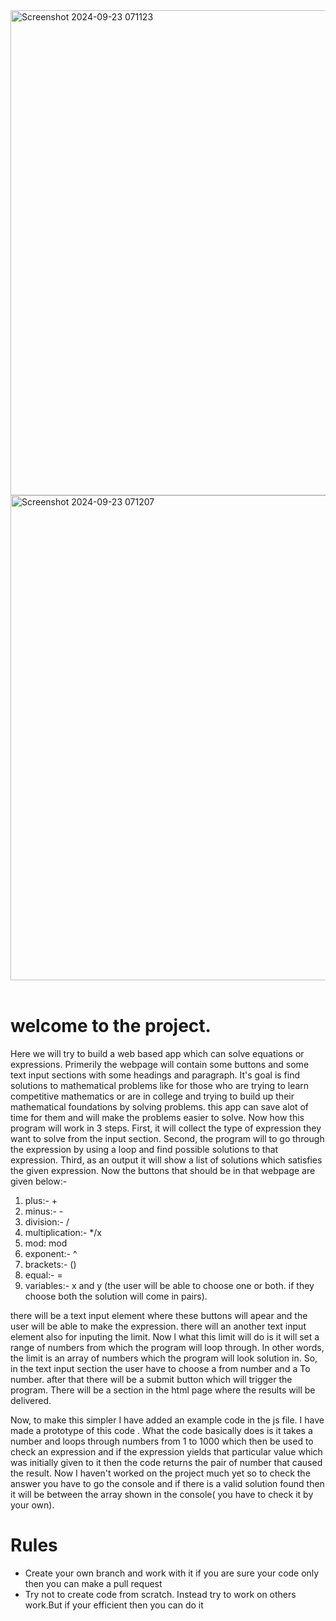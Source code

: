 <img width="776" alt="Screenshot 2024-09-23 071123" src="https://github.com/user-attachments/assets/587502b4-02a6-4fda-86cc-812ee61411b4">
<img width="776" alt="Screenshot 2024-09-23 071207" src="https://github.com/user-attachments/assets/0906c12a-4ad0-4130-950a-aa699f236ecc">





</br>
</br>
<h1>welcome to the project.</h1> 
Here we will try to build a web based app which can solve equations or expressions. Primerily the webpage will contain some buttons and some text input sections with some headings and paragraph. It's goal is find solutions to mathematical problems like for those who are trying to learn competitive mathematics or are in college and trying to build up their mathematical foundations by solving problems. this app can save alot of time for them and will make the problems easier to solve. Now how this program will work in 3 steps. First, it will collect the type of expression they want to solve from the input section. Second, the program will to go through the expression by using a loop and find possible solutions to that expression. Third, as an output it will show a list of solutions which satisfies the given expression. Now the buttons that should  be in that webpage are given below:-

1. plus:- +
2. minus:- -
3. division:- /
4. multiplication:- */x
5. mod: mod
6. exponent:- ^
7. brackets:- ()
8. equal:- =
9. variables:- x and y (the user will be able to choose one or both. if they choose both the solution will come in pairs).

there will be a text input element where these buttons will apear and the user will be able to make the expression. there will an another text input element also for inputing the limit. Now l what this limit will do is it will set a range of numbers from which the program will loop through. In other words, the limit is an array of numbers which the program will look solution in. So, in the text input section the user have to choose a from number and a To number. after that there will be a submit button
which will trigger the program. There will be a section in the html page where the results will be delivered.

Now, to make this simpler I have added an example code in the js file. I have made a prototype of this code . What the code basically does is it takes a number and loops through numbers from 1 to 1000 which then be used to check an expression and if the expression yields that particular value which was initially given to it then the code returns the pair of number that caused the result. Now I haven't worked on the project much yet so to check the answer  you have to go the console and if there is a valid solution found then it will be between the array shown in the console( you have to check it by your own). 
</br>

<h1>Rules</h1>
<ul>
 <li>Create your own branch and work with it if you are sure your code only then you can make a pull request</li>
<li>Try not to create code from scratch. Instead try to work on others work.But if your efficient then you can do it</li>
</ul>
